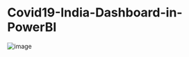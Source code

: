 # Covid19-India-Dashboard-in-PowerBI

![image](https://user-images.githubusercontent.com/64730394/176132646-4c2d6e1a-b04b-4dc2-abf2-5e86f9d5f8bc.png)
